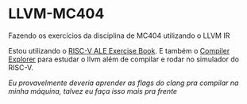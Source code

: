# LLVM-MC404
Fazendo os exercícios da disciplina de MC404 utilizando o LLVM IR

Estou utilizando o [RISC-V ALE Exercise Book](https://riscv-programming.org/ale-exercise-book/book/title-page.html). E também o [Compiler Explorer](https://godbolt.org/#g:!((g:!((g:!((h:codeEditor,i:(filename:'1',fontScale:14,fontUsePx:'0',j:1,lang:c%2B%2B,source:'//+Type+your+code+here,+or+load+an+example.%0Aint+square(int+num)+%7B%0A++++return+num+*+num%3B%0A%7D'),l:'5',n:'0',o:'C%2B%2B+source+%231',t:'0')),k:33.333333333333336,l:'4',n:'0',o:'',s:0,t:'0'),(g:!((h:compiler,i:(compiler:rv32-clang1810,filters:(b:'0',binary:'1',binaryObject:'1',commentOnly:'0',debugCalls:'1',demangle:'0',directives:'0',execute:'1',intel:'0',libraryCode:'0',trim:'1',verboseDemangling:'0'),flagsViewOpen:'1',fontScale:14,fontUsePx:'0',j:1,lang:c%2B%2B,libs:!(),options:'-O3+-emit-llvm+-S',overrides:!(),selection:(endColumn:91,endLineNumber:10,positionColumn:91,positionLineNumber:10,selectionStartColumn:91,selectionStartLineNumber:10,startColumn:91,startLineNumber:10),source:1),l:'5',n:'0',o:'+RISC-V+rv32gc+clang+18.1.0+(Editor+%231)',t:'0')),k:33.333333333333336,l:'4',n:'0',o:'',s:0,t:'0'),(g:!((h:compiler,i:(compiler:rv32-gcctrunk,filters:(b:'0',binary:'1',binaryObject:'1',commentOnly:'0',debugCalls:'1',demangle:'0',directives:'0',execute:'1',intel:'0',libraryCode:'0',trim:'1',verboseDemangling:'0'),flagsViewOpen:'1',fontScale:14,fontUsePx:'0',j:2,lang:c%2B%2B,libs:!(),options:'-O3',overrides:!(),selection:(endColumn:1,endLineNumber:1,positionColumn:1,positionLineNumber:1,selectionStartColumn:1,selectionStartLineNumber:1,startColumn:1,startLineNumber:1),source:1),l:'5',n:'0',o:'+RISC-V+(32-bits)+gcc+(trunk)+(Editor+%231)',t:'0')),k:33.33333333333333,l:'4',n:'0',o:'',s:0,t:'0')),l:'2',n:'0',o:'',t:'0')),version:4) para estudar o llvm além de compilar e rodar no simulador do RISC-V.

*Eu provavelmente deveria aprender as flags do clang pra compilar na minha máquina, talvez eu faça isso mais pra frente*
